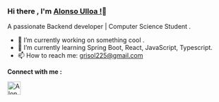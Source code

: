 ### Hi there , I'm [Alonso Ulloa !]()👋

A passionate Backend developer | Computer Science Student .

- 🔭 I’m currently working on something cool .
- 🌱 I’m currently learning Spring Boot, React, JavaScript, Typescript.
- 📫 How to reach me: grisol225@gmail.com

**Connect with me :**

<a href="www.linkedin.com/in/alonso-ulloa-vizquerra-1a9355250/" target="_blank">
  <img align="left" alt="AlonsoUlloa | LinkedIn" width="30px" 
  src="https://raw.githubusercontent.com/alonsoulloa-master/alonsoulloa-master/assets/linkedin.svg" />
</a>

